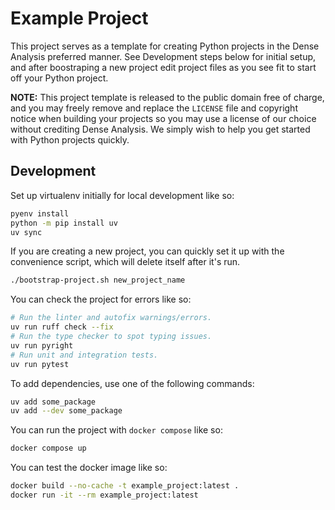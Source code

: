 # Example Project

This project serves as a template for creating Python projects in the Dense
Analysis preferred manner. See Development steps below for initial setup, and
after boostraping a new project edit project files as you see fit to start off
your Python project.

**NOTE:** This project template is released to the public domain free of charge,
and you may freely remove and replace the `LICENSE` file and copyright notice
when building your projects so you may use a license of our choice without
crediting Dense Analysis. We simply wish to help you get started with Python
projects quickly.

## Development

Set up virtualenv initially for local development like so:

```sh
pyenv install
python -m pip install uv
uv sync
```

If you are creating a new project, you can quickly set it up with the
convenience script, which will delete itself after it's run.

```sh
./bootstrap-project.sh new_project_name
```

You can check the project for errors like so:

```sh
# Run the linter and autofix warnings/errors.
uv run ruff check --fix
# Run the type checker to spot typing issues.
uv run pyright
# Run unit and integration tests.
uv run pytest
```

To add dependencies, use one of the following commands:

```sh
uv add some_package
uv add --dev some_package
```

You can run the project with `docker compose` like so:

```sh
docker compose up
```

You can test the docker image like so:

```sh
docker build --no-cache -t example_project:latest .
docker run -it --rm example_project:latest
```
